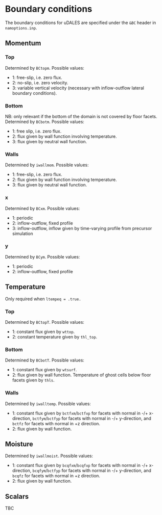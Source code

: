 # Boundary conditions

The boundary conditions for uDALES are specified under the `&BC` header in `namoptions.inp`.

## Momentum

### Top

Determined by `BCtopm`. Possible values:

- 1: free-slip, i.e. zero flux.
- 2: no-slip, i.e. zero velocity.
- 3: variable vertical velocity (necessary with inflow-outflow lateral boundary conditions).

### Bottom

NB: only relevant if the bottom of the domain is not covered by floor facets. Determined by `BCbotm`. Possible values:

- 1: free slip, i.e. zero flux.
- 2: flux given by wall function involving temperature.
- 3: flux given by neutral wall function.

### Walls

Determined by `iwallmom`. Possible values:

- 1: free-slip, i.e. zero flux.
- 2: flux given by wall function involving temperature.
- 3: flux given by neutral wall function.

### x

Determined by `BCxm`. Possible values:

- 1: periodic
- 2: inflow-outflow, fixed profile
- 3: inflow-outflow, inflow given by time-varying profile from precursor simulation

### y

Determined by `BCym`. Possible values:

- 1: periodic
- 2: inflow-outflow, fixed profile

## Temperature

Only required when `ltempeq = .true.`

### Top

Determined by `BCtopT`. Possible values:

- 1: constant flux given by `wttop`.
- 2: constant temperature given by `thl_top`.

### Bottom

Determined by `BCbotT`. Possible values:

- 1: constant flux given by `wtsurf`.
- 2: flux given by wall function. Temperature of ghost cells below floor facets given by `thls`.

### Walls

Determined by `iwalltemp`. Possible values:

- 1: constant flux given by `bctfxm`/`bctfxp` for facets with normal in -/+ x-direction, `bctfym`/`bctfyp` for facets with normal in -/+ y-direction, and `bctfz` for facets with normal in +z direction.
- 2: flux given by wall function.

## Moisture

Determined by `iwallmoist`. Possible values:

- 1: constant flux given by `bcqfxm`/`bcqfxp` for facets with normal in -/+ x-direction, `bcqfym`/`bctfyp` for facets with normal in -/+ y-direction, and `bcqfz` for facets with normal in +z direction.
- 2: flux given by wall function.

## Scalars

TBC
